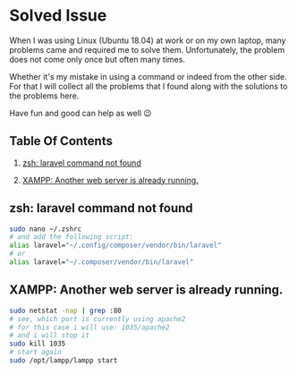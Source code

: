 # Solved Issue

When I was using Linux (Ubuntu 18.04) at work or on my own laptop, many problems came and required me to solve them. Unfortunately, the problem does not come only once but often many times.

Whether it's my mistake in using a command or indeed from the other side. For that I will collect all the problems that I found along with the solutions to the problems here.

Have fun and good can help as well 😉

## Table Of Contents

1. [zsh: laravel command not found](#zsh-laravel-command-not-found)

2. [XAMPP:  Another web server is already running.](#xampp-another-web-server-is-already-running)

## zsh: laravel command not found

```bash
sudo nano ~/.zshrc
# and add the following script:
alias laravel="~/.config/composer/vendor/bin/laravel"
# or
alias laravel="~/.composer/vendor/bin/laravel"
```

## XAMPP: Another web server is already running.

```bash
sudo netstat -nap | grep :80
# see, which port is currently using apache2
# for this case i will use: 1035/apache2
# and i will stop it
sudo kill 1035
# start again
sudo /opt/lampp/lampp start
```


